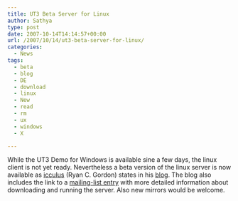 ```yaml
---
title: UT3 Beta Server for Linux
author: Sathya
type: post
date: 2007-10-14T14:14:57+00:00
url: /2007/10/14/ut3-beta-server-for-linux/
categories:
  - News
tags:
  - beta
  - blog
  - DE
  - download
  - linux
  - New
  - read
  - rm
  - ux
  - windows
  - X

---
```

While the UT3 Demo for Windows is available sine a few days, the linux client is not yet ready. Nevertheless a beta version of the linux server is now available as [icculus][1] (Ryan C. Gordon) states in his [blog][2]. The blog also includes the link to a [mailing-list entry][3] with more detailed information about downloading and running the server. Also new mirrors would be welcome.

 [1]: https://www.icculus.org/
 [2]: https://icculus.org/news/news.php?id=4084
 [3]: https://icculus.org/cgi-bin/ezmlm/ezmlm-cgi?64:mss:58:ebhpjkcopohfepbmnlkb
